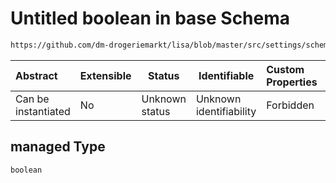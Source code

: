 # Untitled boolean in base Schema

```txt
https://github.com/dm-drogeriemarkt/lisa/blob/master/src/settings/schema.json#/properties/default_configs/properties/managed
```




| Abstract            | Extensible | Status         | Identifiable            | Custom Properties | Additional Properties | Access Restrictions | Defined In                                                                               |
| :------------------ | ---------- | -------------- | ----------------------- | :---------------- | --------------------- | ------------------- | ---------------------------------------------------------------------------------------- |
| Can be instantiated | No         | Unknown status | Unknown identifiability | Forbidden         | Allowed               | none                | [settings.schema.json\*](../../src/settings/settings.schema.json "open original schema") |

## managed Type

`boolean`

